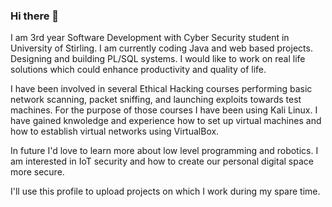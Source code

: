 ### Hi there 👋
I am 3rd year Software Development with Cyber Security student in University of Stirling. 
I am currently coding Java and web based projects. Designing and building PL/SQL systems.
I would like to work on real life solutions which could enhance productivity and quality of life.

I have been involved in several Ethical Hacking courses performing basic network scanning, packet sniffing, and launching exploits towards 
test machines. For the purpose of those courses I have been using Kali Linux.
I have gained knwoledge and experience how to set up virtual machines and how to establish virtual networks using VirtualBox.

In future I'd love to learn more about low level programming and robotics. 
I am interested in IoT security and how to create our personal digital space more secure.

I'll use this profile to upload projects on which I work during my spare time.

<!--
**ak-chelibashki/ak-chelibashki** is a ✨ _special_ ✨ repository because its `README.md` (this file) appears on your GitHub profile.

- 🔭 I’m currently working on Trade Ledger Java application implementing front and back end development.
- 🌱 I’m currently learning for Machine Larning and Data Scripting.
- 👯 I’m looking to collaborate on projects involving Java and PL/SQL.
- 📫 How to reach me: akchelibashki@yahoo.com
-->
